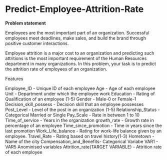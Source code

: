 # Predict-Employee-Attrition-Rate

**Problem statement**

Employees are the most important part of an organization. Successful employees meet deadlines, make sales, and build 
the brand through positive customer interactions.

Employee attrition is a major cost to an organization and predicting such attritions is the most important requirement
of the Human Resources department in many organizations. In this problem, your task is to predict the attrition rate of 
employees of an organization. 

Features

Employee_ID	- Unique ID of each employee
Age	- Age of each employee
Unit -	Department under which the employee work
Education	- Rating of Qualification of an employee (1-5)
Gender	- Male-0 or Female-1
Decision_skill_possess -	Decision skill that an employee possesses
Post_Level -	Level of the post in an organization (1-5)
Relationship_Status -	Categorical Married or Single 
Pay_Scale	- Rate in between 1 to 10
Time_of_service -	Years in the organization
growth_rate - 	Growth rate in percentage of an employee
Time_since_promotion -	Time in years since the last promotion
Work_Life_balance -	Rating for work-life balance given by an employee.
Travel_Rate	-  Rating based on travel history(1-3)
Hometown -	Name of the city
Compensation_and_Benefits- 	Categorical Variabe
VAR1 - VAR5	Anominised variables
Attrition_rate(TARGET VARIABLE)	- Attrition rate of each employee

